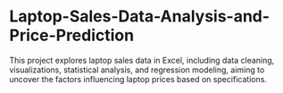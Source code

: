 # Laptop-Sales-Data-Analysis-and-Price-Prediction
This project explores laptop sales data in Excel, including data cleaning, visualizations, statistical analysis, and regression modeling, aiming to uncover the factors influencing laptop prices based on specifications.
